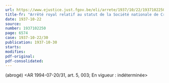 ```yaml
---
url: https://www.ejustice.just.fgov.be/eli/arrete/1937/10/22/1937102250/justel
title-fr: "Arrêté royal relatif au statut de la Société nationale de Crédit à l'Industrie. (NOTE : Consultation des versions antérieures à partir du 01-01-1987 et mise à jour au 30-07-1994.> Voir modification(s)"
date: 1937-10-22
source:
number: 1937102250
page: 6574
case: 1937-10-22/30
publication: 1937-10-30
starts:
modifies:
pdf-original:
pdf-consolidated:
---
```


(abrogé) <AR 1994-07-20/31, art. 5, 003;  En vigueur :   indéterminée>
